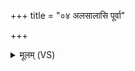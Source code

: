 +++
title = "०४ अलसालासि पूर्वा"

+++
<details><summary>मूलम् (VS)</summary>

अ॑ल॒साला॑सि॒ पूर्वा॑ सि॒लाञ्जा॑ला॒स्युत्त॑रा।  
नी॑लागल॒साला॑ ॥
</details>